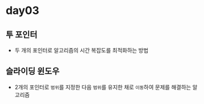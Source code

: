 # day03

## 투 포인터

- 두 개의 포인터로 알고리즘의 시간 복잡도를 최적화하는 방법

## 슬라이딩 윈도우

- 2개의 포인터로 `범위`를 지정한 다음 `범위`를 유지한 채로 `이동`하여 문제를 해결하는 알고리즘
